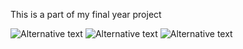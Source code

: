 This is a part of my final year project

![Alternative text](https://github.com/NirajKacholia/Yolact_Deep_vision/assets/125661717/2d0fd7cc-2de6-4c87-b537-55151e47c286)
![Alternative text](https://github.com/NirajKacholia/Yolact_Deep_vision/assets/125661717/6f0c8a1d-a34d-46a3-8222-65020511fbc2 "RESULTS")
![Alternative text](https://github.com/NirajKacholia/Yolact_Deep_vision/assets/125661717/ae8b967f-243b-4311-9299-f3d5c4173c30"RESULTS")
